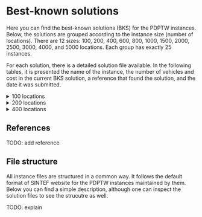 # Best-known solutions

Here you can find the best-known solutions (BKS) for the PDPTW instances. Below, the solutions are grouped according to the instance size (number of locations). There are 12 sizes: 100, 200, 400, 600, 800, 1000, 1500, 2000, 2500, 3000, 4000, and 5000 locations. Each group has exactly 25 instances.

For each solution, there is a detailed solution file available. In the following tables, it is presented the name of the instance, the number of vehicles and cost in the current BKS solution, a reference that found the solution, and the date it was submitted.

<details><summary>100 locations</summary>
<p>

 Instance | Vehicles | Cost | Reference | Date
 :------: | -------: | ---: | :-------: | ---:
 bar-n100-1 | xx | yyyy | SB | 30-jan-19

</p>
</details>

<details><summary>200 locations</summary>
<p>

 Instance | Vehicles | Cost | Reference | Date
 :------: | -------: | ---: | :-------: | ---:
 bar-n200-1 | xx | yyyy | SB | 30-jan-19

</p>
</details>

<details><summary>400 locations</summary>
<p>

 Instance | Vehicles | Cost | Reference | Date
 :------: | -------: | ---: | :-------: | ---:
 bar-n400-1 | xx | yyyy | SB | 30-jan-19

</p>
</details>


 ## References

TODO: add reference

## File structure

All instance files are structured in a common way. It follows the default format of SINTEF website for the PDPTW instances maintained by them. Below you can find a simple description, although one can inspect the solution files to see the strucutre as well.

TODO: explain
